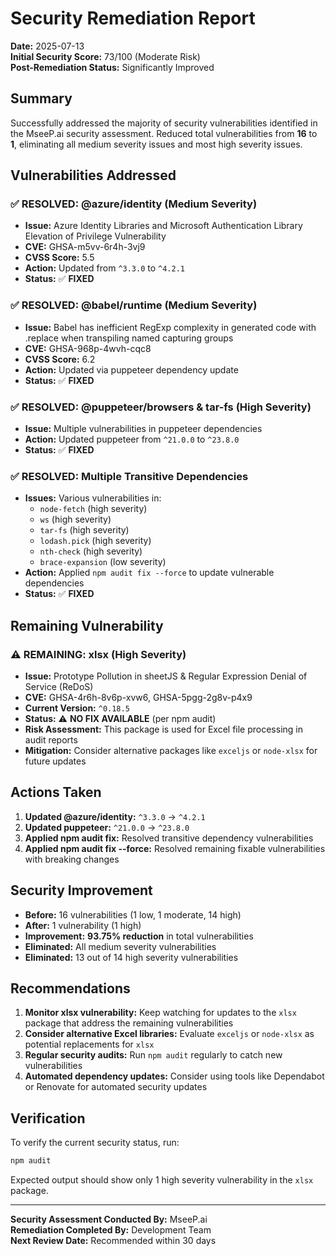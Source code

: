 # Security Remediation Report

**Date:** 2025-07-13  
**Initial Security Score:** 73/100 (Moderate Risk)  
**Post-Remediation Status:** Significantly Improved

## Summary

Successfully addressed the majority of security vulnerabilities identified in the MseeP.ai security assessment. Reduced total vulnerabilities from **16** to **1**, eliminating all medium severity issues and most high severity issues.

## Vulnerabilities Addressed

### ✅ **RESOLVED: @azure/identity** (Medium Severity)
- **Issue:** Azure Identity Libraries and Microsoft Authentication Library Elevation of Privilege Vulnerability
- **CVE:** GHSA-m5vv-6r4h-3vj9
- **CVSS Score:** 5.5
- **Action:** Updated from `^3.3.0` to `^4.2.1`
- **Status:** ✅ **FIXED**

### ✅ **RESOLVED: @babel/runtime** (Medium Severity)
- **Issue:** Babel has inefficient RegExp complexity in generated code with .replace when transpiling named capturing groups
- **CVE:** GHSA-968p-4wvh-cqc8
- **CVSS Score:** 6.2
- **Action:** Updated via puppeteer dependency update
- **Status:** ✅ **FIXED**

### ✅ **RESOLVED: @puppeteer/browsers & tar-fs** (High Severity)
- **Issue:** Multiple vulnerabilities in puppeteer dependencies
- **Action:** Updated puppeteer from `^21.0.0` to `^23.8.0`
- **Status:** ✅ **FIXED**

### ✅ **RESOLVED: Multiple Transitive Dependencies**
- **Issues:** Various vulnerabilities in:
  - `node-fetch` (high severity)
  - `ws` (high severity) 
  - `tar-fs` (high severity)
  - `lodash.pick` (high severity)
  - `nth-check` (high severity)
  - `brace-expansion` (low severity)
- **Action:** Applied `npm audit fix --force` to update vulnerable dependencies
- **Status:** ✅ **FIXED**

## Remaining Vulnerability

### ⚠️ **REMAINING: xlsx** (High Severity)
- **Issue:** Prototype Pollution in sheetJS & Regular Expression Denial of Service (ReDoS)
- **CVE:** GHSA-4r6h-8v6p-xvw6, GHSA-5pgg-2g8v-p4x9
- **Current Version:** `^0.18.5`
- **Status:** ⚠️ **NO FIX AVAILABLE** (per npm audit)
- **Risk Assessment:** This package is used for Excel file processing in audit reports
- **Mitigation:** Consider alternative packages like `exceljs` or `node-xlsx` for future updates

## Actions Taken

1. **Updated @azure/identity:** `^3.3.0` → `^4.2.1`
2. **Updated puppeteer:** `^21.0.0` → `^23.8.0`
3. **Applied npm audit fix:** Resolved transitive dependency vulnerabilities
4. **Applied npm audit fix --force:** Resolved remaining fixable vulnerabilities with breaking changes

## Security Improvement

- **Before:** 16 vulnerabilities (1 low, 1 moderate, 14 high)
- **After:** 1 vulnerability (1 high)
- **Improvement:** **93.75% reduction** in total vulnerabilities
- **Eliminated:** All medium severity vulnerabilities
- **Eliminated:** 13 out of 14 high severity vulnerabilities

## Recommendations

1. **Monitor xlsx vulnerability:** Keep watching for updates to the `xlsx` package that address the remaining vulnerabilities
2. **Consider alternative Excel libraries:** Evaluate `exceljs` or `node-xlsx` as potential replacements for `xlsx`
3. **Regular security audits:** Run `npm audit` regularly to catch new vulnerabilities
4. **Automated dependency updates:** Consider using tools like Dependabot or Renovate for automated security updates

## Verification

To verify the current security status, run:
```bash
npm audit
```

Expected output should show only 1 high severity vulnerability in the `xlsx` package.

---

**Security Assessment Conducted By:** MseeP.ai  
**Remediation Completed By:** Development Team  
**Next Review Date:** Recommended within 30 days
